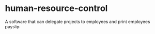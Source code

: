# human-resource-control
A software that can delegate projects to employees and print employees payslip
